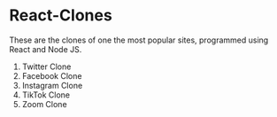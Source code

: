 # React-Clones
These are the clones of one the most popular sites, programmed using React and Node JS.

1. Twitter Clone
2. Facebook Clone
3. Instagram Clone
4. TikTok Clone
5. Zoom Clone
